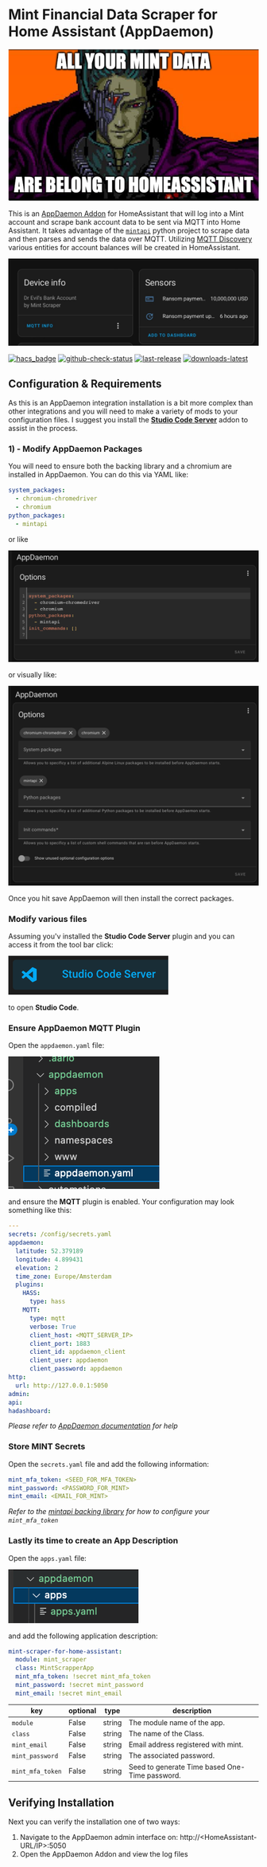 # Mint Financial Data Scraper for Home Assistant (AppDaemon)

![](docs/allyourmintarebelongtous.png)

This is an [AppDaemon Addon](https://github.com/hassio-addons/addon-appdaemon) for HomeAssistant that will log into a Mint account and scrape bank account data to be sent via MQTT into Home Assistant. It takes advantage of the [`mintapi`](https://github.com/mintapi/mintapi) python project to scrape data and then parses and sends the data over MQTT. Utilizing [MQTT Discovery](https://www.home-assistant.io/integrations/mqtt/#discovery-options) various entities for account balances will be created in HomeAssistant.

![](docs/image.jpg)

[![hacs_badge](https://img.shields.io/badge/HACS-Default-orange.svg)](https://github.com/hacs/integration)
[![github-check-status](https://img.shields.io/github/checks-status/jeeftor/mint-scraper-for-homeassistant/master)](https://github.com/jeeftor/mint-scraper-for-homeassistant/actions?query=branch%3Amaster)
[![last-release](https://img.shields.io/github/v/release/jeeftor/mint-scraper-for-homeassistant.svg)](https://github.com/jeeftor/mint-scraper-for-homeassistant/releases)
[![downloads-latest](https://img.shields.io/github/downloads/jeeftor/mint-scraper-for-homeassistant/latest/total)](http://github.com/jeeftor/mint-scraper-for-homeassistant/releases/latest)

## Configuration & Requirements

As this is an AppDaemon integration installation is a bit more complex than other integrations and you will need to make a variety of mods to your configuration files. I suggest you install the [**Studio Code Server**](https://github.com/hassio-addons/addon-vscode/blob/main/README.md) addon to assist in the process.

### 1) - Modify AppDaemon Packages

You will need to ensure both the backing library and a chromium are installed in AppDaemon. You can do this via YAML like:

```yaml
system_packages:
  - chromium-chromedriver
  - chromium
python_packages:
  - mintapi
```

or like

![](docs/AppDaemonOptions.yaml.png)

or visually like:

![](docs/AppDaemonOptions.png)

Once you hit save AppDaemon will then install the correct packages.

### Modify various files

Assuming you'v installed the **Studio Code Server** plugin and you can access it from the tool bar click:

![](docs/StudioCode.png)

to open **Studio Code**.

### Ensure AppDaemon MQTT Plugin

Open the `appdaemon.yaml` file:

![](docs/appdaemon.yaml.png)

and ensure the **MQTT** plugin is enabled. Your configuration may look something like this:

```yaml
---
secrets: /config/secrets.yaml
appdaemon:
  latitude: 52.379189
  longitude: 4.899431
  elevation: 2
  time_zone: Europe/Amsterdam
  plugins:
    HASS:
      type: hass
    MQTT:
      type: mqtt
      verbose: True
      client_host: <MQTT_SERVER_IP>
      client_port: 1883
      client_id: appdaemon_client
      client_user: appdaemon
      client_password: appdaemon
http:
  url: http://127.0.0.1:5050
admin:
api:
hadashboard:
```

_Please refer to [AppDaemon documentation](https://appdaemon.readthedocs.io/en/latest/CONFIGURE.html) for help_

### Store MINT Secrets

Open the `secrets.yaml` file and add the following information:

```yaml
mint_mfa_token: <SEED_FOR_MFA_TOKEN>
mint_password: <PASSWORD_FOR_MINT>
mint_email: <EMAIL_FOR_MINT>
```

_Refer to the [mintapi backing library](https://github.com/mintapi/mintapi#option-1-totp) for how to configure your `mint_mfa_token`_

### Lastly its time to create an App Description

Open the `apps.yaml` file:

![](docs/apps.yaml.png)

and add the following application description:

```yaml
mint-scraper-for-home-assistant:
  module: mint_scraper
  class: MintScrapperApp
  mint_mfa_token: !secret mint_mfa_token
  mint_password: !secret mint_password
  mint_email: !secret mint_email
```

| key              | optional | type   | description                                    |
| ---------------- | -------- | ------ | ---------------------------------------------- |
| `module`         | False    | string | The module name of the app.                    |
| `class`          | False    | string | The name of the Class.                         |
| `mint_email`     | False    | string | Email address registered with mint.            |
| `mint_password`  | False    | string | The associated password.                       |
| `mint_mfa_token` | False    | string | Seed to generate Time based One-Time password. |

## Verifying Installation

Next you can verify the installation one of two ways:

1. Navigate to the AppDaemon admin interface on: http://<HomeAssistant-URL/IP>:5050
2. Open the AppDaemon Addon and view the log files
